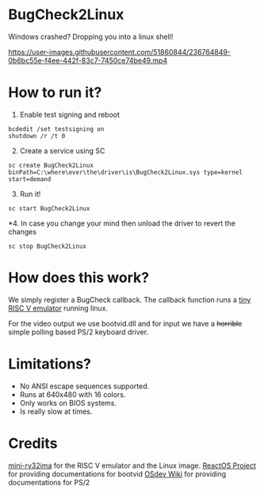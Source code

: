 # BugCheck2Linux
Windows crashed? Dropping you into a linux shell!



https://user-images.githubusercontent.com/51860844/236764849-0b6bc55e-f4ee-442f-83c7-7450ce74be49.mp4



# How to run it?

1. Enable test signing and reboot

```
bcdedit /set testsigning on
shutdown /r /t 0
```

2. Create a service using SC

```
sc create BugCheck2Linux binPath=C:\where\ever\the\driver\is\BugCheck2Linux.sys type=kernel start=demand
```

3. Run it!

```
sc start BugCheck2Linux
```

*4. In case you change your mind then unload the driver to revert the changes
```
sc stop BugCheck2Linux
```

# How does this work?
We simply register a BugCheck callback. The callback function runs a [tiny RISC V emulator](https://github.com/cnlohr/mini-rv32ima) running linux. 

For the video output we use bootvid.dll and for input we have a ~~horrible~~ simple polling based PS/2 keyboard driver.

# Limitations?

* No ANSI escape sequences supported.
* Runs at 640x480 with 16 colors.
* Only works on BIOS systems.
* Is really slow at times.

# Credits

[mini-rv32ima](https://github.com/cnlohr/mini-rv32ima) for the RISC V emulator and the Linux image.
[ReactOS Project](doxygen.reactos.org/) for providing documentations for bootvid
[OSdev Wiki](https://wiki.osdev.org/%228042%22_PS/2_Controller) for providing documentations for PS/2
